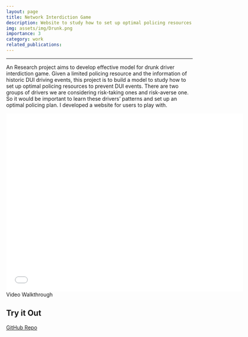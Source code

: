 ```yaml
---
layout: page
title: Network Interdiction Game
description: Website to study how to set up optimal policing resources to prevent DUI events.
img: assets/img/Drunk.png
importance: 3
category: work
related_publications: 
---
```


---
An Research project aims to develop effective model for drunk driver interdiction game. Given a limited policing resource and the information of historic
DUI driving events, this project is to build a model to study how to set up optimal policing resources to
prevent DUI events. There are two groups of drivers we are considering risk-taking ones and risk-averse
one. So it would be important to learn these drivers’ patterns and set up an optimal policing plan. I developed a website for users to play with.

<div class="row">
    <div class="col-sm mt-3 mt-md-0">
        <iframe
    width="640"
    height="480"
    src="/assets/video/Web_Design_Competition.mp4"
    frameborder="0"
    allow="autoplay; encrypted-media"
    allowfullscreen>
</iframe>
    </div>
</div>
<div class="caption">
    Video Walkthrough
</div>

## Try it Out
[GitHub Repo](https://github.com/boshenzh/DrunkDriverInterdictionGame)